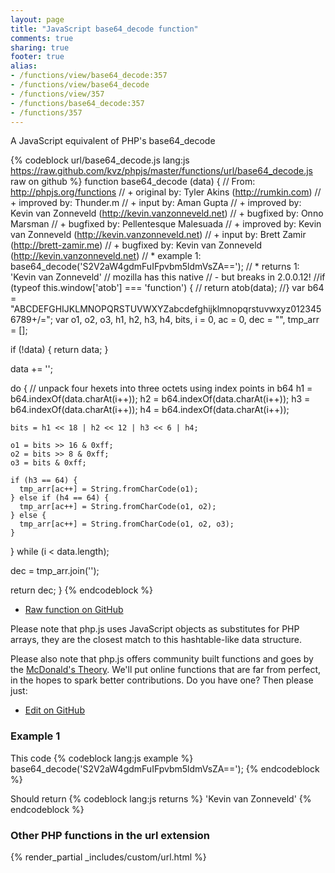 ```yaml
---
layout: page
title: "JavaScript base64_decode function"
comments: true
sharing: true
footer: true
alias:
- /functions/view/base64_decode:357
- /functions/view/base64_decode
- /functions/view/357
- /functions/base64_decode:357
- /functions/357
---
```

<!-- Generated by Rakefile:build -->
A JavaScript equivalent of PHP's base64_decode

{% codeblock url/base64_decode.js lang:js https://raw.github.com/kvz/phpjs/master/functions/url/base64_decode.js raw on github %}
function base64_decode (data) {
  // From: http://phpjs.org/functions
  // +   original by: Tyler Akins (http://rumkin.com)
  // +   improved by: Thunder.m
  // +      input by: Aman Gupta
  // +   improved by: Kevin van Zonneveld (http://kevin.vanzonneveld.net)
  // +   bugfixed by: Onno Marsman
  // +   bugfixed by: Pellentesque Malesuada
  // +   improved by: Kevin van Zonneveld (http://kevin.vanzonneveld.net)
  // +      input by: Brett Zamir (http://brett-zamir.me)
  // +   bugfixed by: Kevin van Zonneveld (http://kevin.vanzonneveld.net)
  // *     example 1: base64_decode('S2V2aW4gdmFuIFpvbm5ldmVsZA==');
  // *     returns 1: 'Kevin van Zonneveld'
  // mozilla has this native
  // - but breaks in 2.0.0.12!
  //if (typeof this.window['atob'] === 'function') {
  //    return atob(data);
  //}
  var b64 = "ABCDEFGHIJKLMNOPQRSTUVWXYZabcdefghijklmnopqrstuvwxyz0123456789+/=";
  var o1, o2, o3, h1, h2, h3, h4, bits, i = 0,
    ac = 0,
    dec = "",
    tmp_arr = [];

  if (!data) {
    return data;
  }

  data += '';

  do { // unpack four hexets into three octets using index points in b64
    h1 = b64.indexOf(data.charAt(i++));
    h2 = b64.indexOf(data.charAt(i++));
    h3 = b64.indexOf(data.charAt(i++));
    h4 = b64.indexOf(data.charAt(i++));

    bits = h1 << 18 | h2 << 12 | h3 << 6 | h4;

    o1 = bits >> 16 & 0xff;
    o2 = bits >> 8 & 0xff;
    o3 = bits & 0xff;

    if (h3 == 64) {
      tmp_arr[ac++] = String.fromCharCode(o1);
    } else if (h4 == 64) {
      tmp_arr[ac++] = String.fromCharCode(o1, o2);
    } else {
      tmp_arr[ac++] = String.fromCharCode(o1, o2, o3);
    }
  } while (i < data.length);

  dec = tmp_arr.join('');

  return dec;
}
{% endcodeblock %}

 - [Raw function on GitHub](https://github.com/kvz/phpjs/blob/master/functions/url/base64_decode.js)

Please note that php.js uses JavaScript objects as substitutes for PHP arrays, they are 
the closest match to this hashtable-like data structure. 

Please also note that php.js offers community built functions and goes by the 
[McDonald's Theory](https://medium.com/what-i-learned-building/9216e1c9da7d). We'll put online 
functions that are far from perfect, in the hopes to spark better contributions. 
Do you have one? Then please just: 

 - [Edit on GitHub](https://github.com/kvz/phpjs/edit/master/functions/url/base64_decode.js)

### Example 1
This code
{% codeblock lang:js example %}
base64_decode('S2V2aW4gdmFuIFpvbm5ldmVsZA==');
{% endcodeblock %}

Should return
{% codeblock lang:js returns %}
'Kevin van Zonneveld'
{% endcodeblock %}


### Other PHP functions in the url extension
{% render_partial _includes/custom/url.html %}
